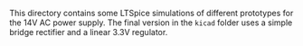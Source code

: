 This directory contains some LTSpice simulations of different prototypes for the 14V AC power supply.
The final version in the `kicad` folder uses a simple bridge rectifier and a linear 3.3V regulator.
